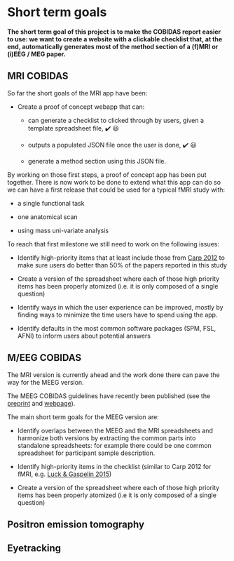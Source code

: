 # Short term goals

**The short term goal of this project is to make the COBIDAS report easier to
use: we want to create a website with a clickable checklist that, at the end,
automatically generates most of the method section of a (f)MRI or (i)EEG / MEG
paper.**

## MRI COBIDAS

So far the short goals of the MRI app have been:

-   Create a proof of concept webapp that can:

    -   can generate a checklist to clicked through by users, given a template
        spreadsheet file, :heavy_check_mark: :smiley:

    -   outputs a populated JSON file once the user is done, :heavy_check_mark:
        :smiley:

    -   generate a method section using this JSON file.

By working on those first steps, a proof of concept app has been put together.
There is now work to be done to extend what this app can do so we can have a
first release that could be used for a typical fMRI study with:

-   a single functional task

-   one anatomical scan

-   using mass uni-variate analysis

To reach that first milestone we still need to work on the following issues:

-   Identify high-priority items that at least include those from
    [Carp 2012](https://www.ncbi.nlm.nih.gov/pubmed/22796459) to make sure users
    do better than 50% of the papers reported in this study

-   Create a version of the spreadsheet where each of those high priority items
    has been properly atomized (i.e. it is only composed of a single question)

-   Identify ways in which the user experience can be improved, mostly by
    finding ways to minimize the time users have to spend using the app.

-   Identify defaults in the most common software packages (SPM, FSL, AFNI) to
    inform users about potential answers

## M/EEG COBIDAS

The MRI version is currently ahead and the work done there can pave the way for
the MEEG version.

The MEEG COBIDAS guidelines have recently been published (see the
[preprint](https://osf.io/a8dhx/) and
[webpage](https://cobidasmeeg.wordpress.com/)).

The main short term goals for the MEEG version are:

-   Identify overlaps between the MEEG and the MRI spreadsheets and harmonize
    both versions by extracting the common parts into standalone spreadsheets:
    for example there could be one common spreadsheet for participant sample
    description.

-   Identify high-priority items in the checklist (similar to Carp 2012 for
    fMRI, e.g.
    [Luck & Gaspelin 2015](https://onlinelibrary.wiley.com/doi/full/10.1111/psyp.12639))

-   Create a version of the spreadsheet where each of those high priority items
    has been properly atomized (i.e it is only composed of a single question)

## Positron emission tomography

## Eyetracking
